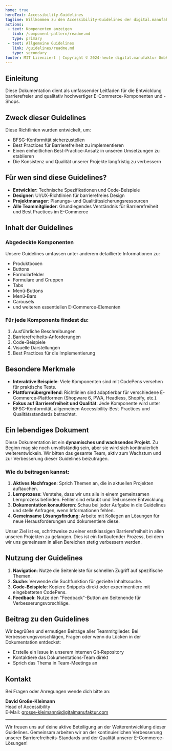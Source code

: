 ```yaml
---
home: true
heroText: Accessibility-Guidelines
tagline: Willkommen zu den Accessibility-Guidelines der digital.manufaktur GmbH.
actions:
 - text: Komponenten anzeigen
   link: /component-pattern/readme.md
   type: primary
 - text: Allgemeine Guidelines
   link: /guidelines/readme.md
   type: secondary
footer: MIT Lizenziert | Copyright © 2024-heute digital.manufaktur GmbH
---
```



## Einleitung
Diese Dokumentation dient als umfassender Leitfaden für die Entwicklung barrierefreier und qualitativ hochwertiger E-Commerce-Komponenten und -Shops.

## Zweck dieser Guidelines

Diese Richtlinien wurden entwickelt, um:

- BFSG-Konformität sicherzustellen
- Best Practices für Barrierefreiheit zu implementieren
- Einen einheitlichen Best-Practice-Ansatz in unseren Umsetzungen zu etablieren
- Die Konsistenz und Qualität unserer Projekte langfristig zu verbessern

## Für wen sind diese Guidelines?

- **Entwickler**: Technische Spezifikationen und Code-Beispiele
- **Designer**: UI/UX-Richtlinien für barrierefreies Design
- **Projektmanager**: Planungs- und Qualitätssicherungsressourcen
- **Alle Teammitglieder**: Grundlegendes Verständnis für Barrierefreiheit und Best Practices im E-Commerce

## Inhalt der Guidelines

### Abgedeckte Komponenten

Unsere Guidelines umfassen unter anderem detaillierte Informationen zu:

- Produktboxen
- Buttons
- Formularfelder
- Formulare und Gruppen
- Tabs
- Menü-Buttons
- Menü-Bars
- Carousels
- und weiteren essentiellen E-Commerce-Elementen

### Für jede Komponente findest du:

1. Ausführliche Beschreibungen
2. Barrierefreiheits-Anforderungen
3. Code-Beispiele
4. Visuelle Darstellungen
5. Best Practices für die Implementierung

## Besondere Merkmale

- **Interaktive Beispiele**: Viele Komponenten sind mit CodePens versehen für praktische Tests.
- **Plattformübergreifend**: Richtlinien sind adaptierbar für verschiedene E-Commerce-Plattformen (Shopware 6, PWA, Headless, Shopify, etc.).
- **Fokus auf Barrierefreiheit und Qualität**: Jede Komponente wird unter BFSG-Konformität, allgemeinen Accessibility-Best-Practices und Qualitätsstandards betrachtet.

## Ein lebendiges Dokument

Diese Dokumentation ist ein **dynamisches und wachsendes Projekt**. Zu Beginn mag sie noch unvollständig sein, aber sie wird sich kontinuierlich weiterentwickeln. Wir bitten das gesamte Team, aktiv zum Wachstum und zur Verbesserung dieser Guidelines beizutragen.

### Wie du beitragen kannst:

1. **Aktives Nachfragen**: Sprich Themen an, die in aktuellen Projekten auftauchen.
2. **Lernprozess**: Verstehe, dass wir uns alle in einem gemeinsamen Lernprozess befinden. Fehler sind erlaubt und Teil unserer Entwicklung.
3. **Dokumentation konsultieren**: Schau bei jeder Aufgabe in die Guidelines und stelle Anfragen, wenn Informationen fehlen.
4. **Gemeinsame Lösungsfindung**: Arbeite mit Kollegen an Lösungen für neue Herausforderungen und dokumentiere diese.

Unser Ziel ist es, schrittweise zu einer erstklassigen Barrierefreiheit in allen unseren Projekten zu gelangen. Dies ist ein fortlaufender Prozess, bei dem wir uns gemeinsam in allen Bereichen stetig verbessern werden.

## Nutzung der Guidelines

1. **Navigation**: Nutze die Seitenleiste für schnellen Zugriff auf spezifische Themen.
2. **Suche**: Verwende die Suchfunktion für gezielte Inhaltssuche.
3. **Code-Beispiele**: Kopiere Snippets direkt oder experimentiere mit eingebetteten CodePens.
4. **Feedback**: Nutze den "Feedback"-Button am Seitenende für Verbesserungsvorschläge.

## Beitrag zu den Guidelines

Wir begrüßen und ermutigen Beiträge aller Teammitglieder. Bei Verbesserungsvorschlägen, Fragen oder wenn du Lücken in der Dokumentation entdeckst:
- Erstelle ein Issue in unserem internen Git-Repository
- Kontaktiere das Dokumentations-Team direkt
- Sprich das Thema in Team-Meetings an

## Kontakt

Bei Fragen oder Anregungen wende dich bitte an:

**David Große-Kleimann**  
Head of Accessibility  
E-Mail: [grosse-kleimann@digitalmanufaktur.com](mailto:grosse-kleimann@digitalmanufaktur.com)

---

Wir freuen uns auf deine aktive Beteiligung an der Weiterentwicklung dieser Guidelines. Gemeinsam arbeiten wir an der kontinuierlichen Verbesserung unserer Barrierefreiheits-Standards und der Qualität unserer E-Commerce-Lösungen!